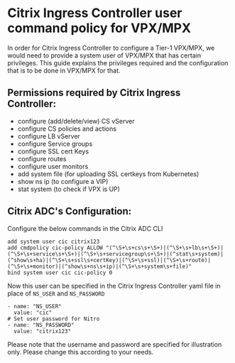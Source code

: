 # Citrix Ingress Controller user command policy for VPX/MPX 

In order for Citrix Ingress Controller to configure a Tier-1 VPX/MPX, we would need to provide a system user of VPX/MPX that has certain privileges. This guide explains the privileges required and the configuration that is to be done in VPX/MPX for that.

## Permissions required by Citrix Ingress Controller:

* configure (add/delete/view) CS vServer
* configure CS policies and actions
* configure LB vServer
* configure Service groups
* configure SSL cert Keys
* configure routes
* configure user monitors
* add system file (for uploading SSL certkeys from Kubernetes)
* show ns ip (to configure a VIP)
* stat system (to check if VPX is UP)

## Citrix ADC's Configuration:

Configure the below commands in the Citrix ADC CLI

```
add system user cic citrix123
add cmdpolicy cic-policy ALLOW "(^\S+\s+cs\s+\S+)|(^\S+\s+lb\s+\S+)|(^\S+\s+service\s+\S+)|(^\S+\s+servicegroup\s+\S+)|(^stat\s+system)|(^show\s+ha)|(^\S+\s+ssl\s+certKey)|(^\S+\s+ssl)|(^\S+\s+route)|(^\S+\s+monitor)|(^show\s+ns\s+ip)|(^\S+\s+system\s+file)"
bind system user cic cic-policy 0
```

Now this user can be specified in the Citrix Ingress Controller yaml file in place of `NS_USER` and `NS_PASSWORD`


```
- name: "NS_USER"
  value: "cic"
# Set user password for Nitro
- name: "NS_PASSWORD"
  value: "citrix123"
```

Please note that the username and password are specified for illustration only. Please change this according to your needs.